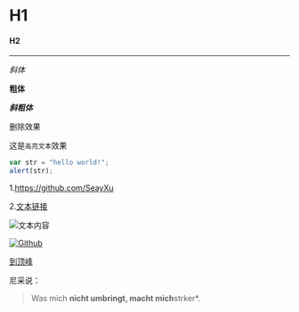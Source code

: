 # H1 #
#### H2 ####
---
*斜体*

**粗体**

***斜粗体***

删除效果

这是`高亮文本`效果

``` javascript
var str = "hello world!";
alert(str);
```
1.<https://github.com/SeayXu>
 
2.[文本链接](https://github.com/SeayXu "SeayXu")

![文本内容](https://help.github.com/assets/images/site/favicon.ico "logo")

[![Github](https://help.github.com/assets/images/site/favicon.ico "Seay")](https://github.com/SeayXu  "SeayXu")

[到顶峰](www.baidu.com)

尼采说：
> Was mich **nicht umbringt, macht mich**strker*.

